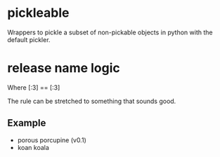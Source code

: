pickleable
==========
Wrappers to pickle a subset of non-pickable objects in python with the
default pickler.


release name logic
==================
<adjective> <animal>

Where <adjective>[:3] == <animal>[:3]

The <adjactive> rule can be stretched to something that sounds good.

Example
-------

* porous porcupine (v0.1)
* koan koala
